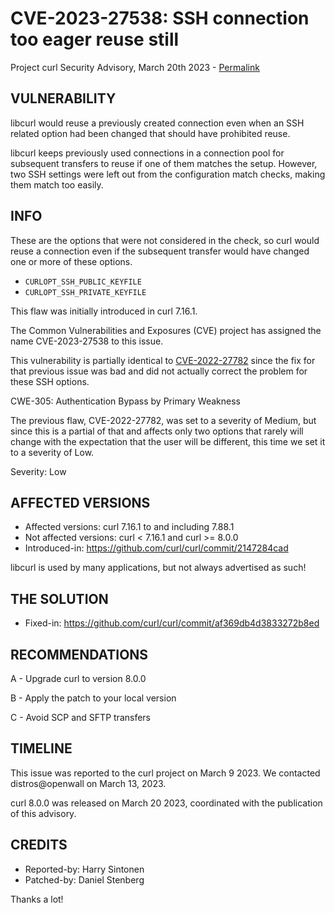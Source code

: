 CVE-2023-27538: SSH connection too eager reuse still
====================================================

Project curl Security Advisory, March 20th 2023 -
[Permalink](https://curl.se/docs/CVE-2023-27538.html)

VULNERABILITY
-------------

libcurl would reuse a previously created connection even when an SSH related
option had been changed that should have prohibited reuse.

libcurl keeps previously used connections in a connection pool for subsequent
transfers to reuse if one of them matches the setup. However, two SSH settings
were left out from the configuration match checks, making them match too
easily.

INFO
----

These are the options that were not considered in the check, so curl would
reuse a connection even if the subsequent transfer would have changed one or
more of these options.

- `CURLOPT_SSH_PUBLIC_KEYFILE`
- `CURLOPT_SSH_PRIVATE_KEYFILE`

This flaw was initially introduced in curl 7.16.1.

The Common Vulnerabilities and Exposures (CVE) project has assigned the name
CVE-2023-27538 to this issue.

This vulnerability is partially identical to
[CVE-2022-27782](https://curl.se/docs/CVE-2022-27782.html) since the fix for
that previous issue was bad and did not actually correct the problem for these
SSH options.

CWE-305: Authentication Bypass by Primary Weakness

The previous flaw, CVE-2022-27782, was set to a severity of Medium, but since
this is a partial of that and affects only two options that rarely will change
with the expectation that the user will be different, this time we set it to a
severity of Low.

Severity: Low

AFFECTED VERSIONS
-----------------

- Affected versions: curl 7.16.1 to and including 7.88.1
- Not affected versions: curl < 7.16.1 and curl >= 8.0.0
- Introduced-in: https://github.com/curl/curl/commit/2147284cad

libcurl is used by many applications, but not always advertised as such!

THE SOLUTION
------------

- Fixed-in: https://github.com/curl/curl/commit/af369db4d3833272b8ed

RECOMMENDATIONS
--------------

 A - Upgrade curl to version 8.0.0

 B - Apply the patch to your local version

 C - Avoid SCP and SFTP transfers
 
TIMELINE
--------

This issue was reported to the curl project on March 9 2023. We contacted
distros@openwall on March 13, 2023.

curl 8.0.0 was released on March 20 2023, coordinated with the publication of
this advisory.

CREDITS
-------

- Reported-by: Harry Sintonen
- Patched-by: Daniel Stenberg

Thanks a lot!

